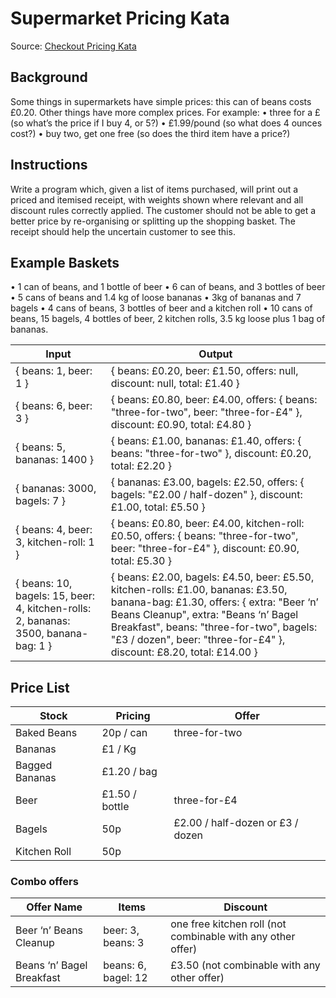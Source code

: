# Supermarket Pricing Kata

Source: [Checkout Pricing Kata](https://www.cafe-encounter.net/p569/code-kata-supermarket-pricing)

## Background

Some things in supermarkets have simple prices: this can of beans costs £0.20. Other things have more complex prices. For example:
• three for a £ (so what’s the price if I buy 4, or 5?)
• £1.99/pound (so what does 4 ounces cost?)
• buy two, get one free (so does the third item have a price?)

## Instructions

Write a program which, given a list of items purchased, will print out a priced and itemised receipt, with weights shown where relevant and all discount rules correctly applied. The customer should not be able to get a better price by re-organising or splitting up the shopping basket. The receipt should help the uncertain customer to see this.

## Example Baskets

• 1 can of beans, and 1 bottle of beer
• 6 can of beans, and 3 bottles of beer
• 5 cans of beans and 1.4 kg of loose bananas
• 3kg of bananas and 7 bagels
• 4 cans of beans, 3 bottles of beer and a kitchen roll
• 10 cans of beans, 15 bagels, 4 bottles of beer, 2 kitchen rolls, 3.5 kg loose plus 1 bag of bananas.

| Input | Output |
| --- | --- |
| { beans: 1, beer: 1 } | { beans: £0.20, beer: £1.50, offers: null, discount: null, total: £1.40 } |
| { beans: 6, beer: 3 } | { beans: £0.80, beer: £4.00, offers: { beans: "three-for-two", beer: "three-for-£4" }, discount: £0.90, total: £4.80 } |
| { beans: 5, bananas: 1400 } | { beans: £1.00, bananas: £1.40, offers: { beans: "three-for-two" }, discount: £0.20, total: £2.20 } |
| { bananas: 3000, bagels: 7 } | { bananas: £3.00, bagels: £2.50, offers: { bagels: "£2.00 / half-dozen" }, discount: £1.00, total: £5.50 } |
| { beans: 4, beer: 3, kitchen-roll: 1 } | { beans: £0.80, beer: £4.00, kitchen-roll: £0.50, offers: { beans: "three-for-two", beer: "three-for-£4" }, discount: £0.90, total: £5.30 } |
| { beans: 10, bagels: 15, beer: 4, kitchen-rolls: 2, bananas: 3500, banana-bag: 1 } | { beans: £2.00, bagels: £4.50, beer: £5.50, kitchen-rolls: £1.00, bananas: £3.50, banana-bag: £1.30, offers: { extra: "Beer ‘n’ Beans Cleanup", extra: "Beans ‘n’ Bagel Breakfast", beans: "three-for-two", bagels: "£3 / dozen", beer: "three-for-£4" }, discount: £8.20, total: £14.00 } |

## Price List

| Stock | Pricing | Offer |
| --- | --- | --- |
| Baked Beans | 20p / can | three-for-two |
| Bananas | £1 / Kg | |
| Bagged Bananas | £1.20 / bag | |
| Beer | £1.50 / bottle | three-for-£4 |
| Bagels | 50p | £2.00 / half-dozen or £3 / dozen |
| Kitchen Roll | 50p | |

### Combo offers

| Offer Name | Items | Discount |
| --- | --- | --- |
| Beer ‘n’ Beans Cleanup | beer: 3, beans: 3 | one free kitchen roll (not combinable with any other offer) |
| Beans ‘n’ Bagel Breakfast | beans: 6, bagel: 12 | £3.50 (not combinable with any other offer) |
